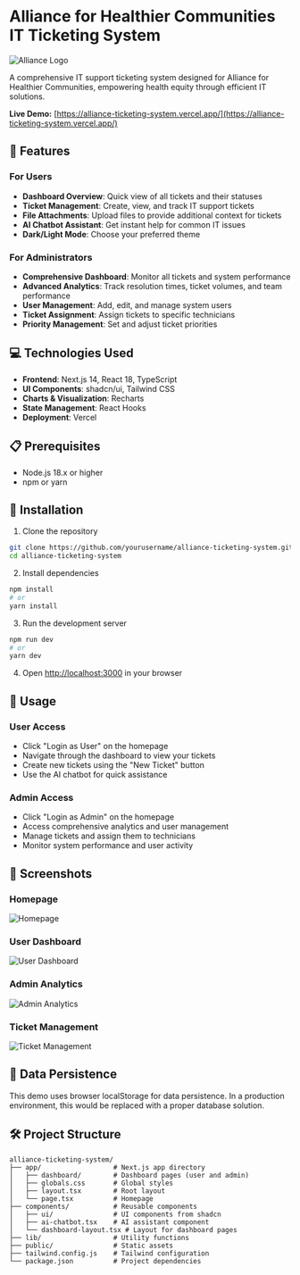 # Alliance for Healthier Communities IT Ticketing System

![Alliance Logo](https://hebbkx1anhila5yf.public.blob.vercel-storage.com/image-vBpw3Gd4BCDJiY6oztvM68hJY0moN9.png)

A comprehensive IT support ticketing system designed for Alliance for Healthier Communities, empowering health equity through efficient IT solutions.

**Live Demo:** [https://alliance-ticketing-system.vercel.app/](https://alliance-ticketing-system.vercel.app/)

## 🚀 Features

### For Users
- **Dashboard Overview**: Quick view of all tickets and their statuses
- **Ticket Management**: Create, view, and track IT support tickets
- **File Attachments**: Upload files to provide additional context for tickets
- **AI Chatbot Assistant**: Get instant help for common IT issues
- **Dark/Light Mode**: Choose your preferred theme

### For Administrators
- **Comprehensive Dashboard**: Monitor all tickets and system performance
- **Advanced Analytics**: Track resolution times, ticket volumes, and team performance
- **User Management**: Add, edit, and manage system users
- **Ticket Assignment**: Assign tickets to specific technicians
- **Priority Management**: Set and adjust ticket priorities

## 💻 Technologies Used

- **Frontend**: Next.js 14, React 18, TypeScript
- **UI Components**: shadcn/ui, Tailwind CSS
- **Charts & Visualization**: Recharts
- **State Management**: React Hooks
- **Deployment**: Vercel

## 📋 Prerequisites

- Node.js 18.x or higher
- npm or yarn

## 🔧 Installation

1. Clone the repository
```bash
git clone https://github.com/yourusername/alliance-ticketing-system.git
cd alliance-ticketing-system
```

2. Install dependencies
```bash
npm install
# or
yarn install
```

3. Run the development server
```bash
npm run dev
# or
yarn dev
```

4. Open [http://localhost:3000](http://localhost:3000) in your browser

## 📝 Usage

### User Access

- Click "Login as User" on the homepage
- Navigate through the dashboard to view your tickets
- Create new tickets using the "New Ticket" button
- Use the AI chatbot for quick assistance

### Admin Access

- Click "Login as Admin" on the homepage
- Access comprehensive analytics and user management
- Manage tickets and assign them to technicians
- Monitor system performance and user activity

## 📸 Screenshots

### Homepage

![Homepage](https://private-user-images.githubusercontent.com/146143293/428257032-658f8ef4-3504-4c4f-a82a-f37f607b56b6.png?jwt=eyJhbGciOiJIUzI1NiIsInR5cCI6IkpXVCJ9.eyJpc3MiOiJnaXRodWIuY29tIiwiYXVkIjoicmF3LmdpdGh1YnVzZXJjb250ZW50LmNvbSIsImtleSI6ImtleTUiLCJleHAiOjE3NDM4MTYzOTQsIm5iZiI6MTc0MzgxNjA5NCwicGF0aCI6Ii8xNDYxNDMyOTMvNDI4MjU3MDMyLTY1OGY4ZWY0LTM1MDQtNGM0Zi1hODJhLWYzN2Y2MDdiNTZiNi5wbmc_WC1BbXotQWxnb3JpdGhtPUFXUzQtSE1BQy1TSEEyNTYmWC1BbXotQ3JlZGVudGlhbD1BS0lBVkNPRFlMU0E1M1BRSzRaQSUyRjIwMjUwNDA1JTJGdXMtZWFzdC0xJTJGczMlMkZhd3M0X3JlcXVlc3QmWC1BbXotRGF0ZT0yMDI1MDQwNVQwMTIxMzRaJlgtQW16LUV4cGlyZXM9MzAwJlgtQW16LVNpZ25hdHVyZT1jYjExN2YwOGJmNDFmZDhkMjQ5NjdjNWMxOTBjZmRhM2EwODMwNTM2NTQ1N2ZhY2FjZTRlYTUwOGRlYWZjYzVhJlgtQW16LVNpZ25lZEhlYWRlcnM9aG9zdCJ9.uExIPDT4DdqSXlkFjg1qJdS5ob4bDBatImIJe-gtI38)

### User Dashboard

![User Dashboard](https://private-user-images.githubusercontent.com/146143293/428257217-10d24026-c596-4c8b-89c9-37b18222e99b.png?jwt=eyJhbGciOiJIUzI1NiIsInR5cCI6IkpXVCJ9.eyJpc3MiOiJnaXRodWIuY29tIiwiYXVkIjoicmF3LmdpdGh1YnVzZXJjb250ZW50LmNvbSIsImtleSI6ImtleTUiLCJleHAiOjE3NDM4MTYzOTQsIm5iZiI6MTc0MzgxNjA5NCwicGF0aCI6Ii8xNDYxNDMyOTMvNDI4MjU3MjE3LTEwZDI0MDI2LWM1OTYtNGM4Yi04OWM5LTM3YjE4MjIyZTk5Yi5wbmc_WC1BbXotQWxnb3JpdGhtPUFXUzQtSE1BQy1TSEEyNTYmWC1BbXotQ3JlZGVudGlhbD1BS0lBVkNPRFlMU0E1M1BRSzRaQSUyRjIwMjUwNDA1JTJGdXMtZWFzdC0xJTJGczMlMkZhd3M0X3JlcXVlc3QmWC1BbXotRGF0ZT0yMDI1MDQwNVQwMTIxMzRaJlgtQW16LUV4cGlyZXM9MzAwJlgtQW16LVNpZ25hdHVyZT03YzNlMWI3OGY2ZTVkOGZkNzgyYzRjMzkzOTAxMmM0ZDAyODc0MjRiZDNlMGI2NzBhMGVjYjhjYzFlZDRkODgxJlgtQW16LVNpZ25lZEhlYWRlcnM9aG9zdCJ9.t3TVlVaE-zgbl50JQo3erwpDKOer6bVrXKLQbl-t4zI)

### Admin Analytics

![Admin Analytics](https://private-user-images.githubusercontent.com/146143293/428257320-2a17d1f7-bc0d-4b61-8773-f6a240c4e3d5.png?jwt=eyJhbGciOiJIUzI1NiIsInR5cCI6IkpXVCJ9.eyJpc3MiOiJnaXRodWIuY29tIiwiYXVkIjoicmF3LmdpdGh1YnVzZXJjb250ZW50LmNvbSIsImtleSI6ImtleTUiLCJleHAiOjE3NDM4MTYzOTQsIm5iZiI6MTc0MzgxNjA5NCwicGF0aCI6Ii8xNDYxNDMyOTMvNDI4MjU3MzIwLTJhMTdkMWY3LWJjMGQtNGI2MS04NzczLWY2YTI0MGM0ZTNkNS5wbmc_WC1BbXotQWxnb3JpdGhtPUFXUzQtSE1BQy1TSEEyNTYmWC1BbXotQ3JlZGVudGlhbD1BS0lBVkNPRFlMU0E1M1BRSzRaQSUyRjIwMjUwNDA1JTJGdXMtZWFzdC0xJTJGczMlMkZhd3M0X3JlcXVlc3QmWC1BbXotRGF0ZT0yMDI1MDQwNVQwMTIxMzRaJlgtQW16LUV4cGlyZXM9MzAwJlgtQW16LVNpZ25hdHVyZT0wZmNjMDA1NWZhZTA1ZWY1MTY5Yjg1MWEzNTBjZGM0ODhhYzNiOTkyMTcyN2FlMjg0ZTFiZDQ5MTllYzNiOWQ4JlgtQW16LVNpZ25lZEhlYWRlcnM9aG9zdCJ9.hWRNy6JnADNUHKto4FkQCv5JG8LSKKTcXjzxVlaW2po)

### Ticket Management

![Ticket Management](https://private-user-images.githubusercontent.com/146143293/428257419-e36bc9cd-4091-4e27-a369-a907f366a956.png?jwt=eyJhbGciOiJIUzI1NiIsInR5cCI6IkpXVCJ9.eyJpc3MiOiJnaXRodWIuY29tIiwiYXVkIjoicmF3LmdpdGh1YnVzZXJjb250ZW50LmNvbSIsImtleSI6ImtleTUiLCJleHAiOjE3NDMyMjEyNjUsIm5iZiI6MTc0MzIyMDk2NSwicGF0aCI6Ii8xNDYxNDMyOTMvNDI4MjU3NDE5LWUzNmJjOWNkLTQwOTEtNGUyNy1hMzY5LWE5MDdmMzY2YTk1Ni5wbmc_WC1BbXotQWxnb3JpdGhtPUFXUzQtSE1BQy1TSEEyNTYmWC1BbXotQ3JlZGVudGlhbD1BS0lBVkNPRFlMU0E1M1BRSzRaQSUyRjIwMjUwMzI5JTJGdXMtZWFzdC0xJTJGczMlMkZhd3M0X3JlcXVlc3QmWC1BbXotRGF0ZT0yMDI1MDMyOVQwNDAyNDVaJlgtQW16LUV4cGlyZXM9MzAwJlgtQW16LVNpZ25hdHVyZT02ZGZlY2ZiNjQyZDA4NjU5ZmM4Mzg3ZmJlNmFjNTJmZGJkZDRmNzJjMTkyOWQxOGY5ODM4ZjZjOWVkZmExODU4JlgtQW16LVNpZ25lZEhlYWRlcnM9aG9zdCJ9.0jSAYiUkPOUNqu8bD9VKzfmE1fET0XOM2CFAvtgFK1E)

## 🔄 Data Persistence

This demo uses browser localStorage for data persistence. In a production environment, this would be replaced with a proper database solution.

## 🛠️ Project Structure

```plaintext
alliance-ticketing-system/
├── app/                  # Next.js app directory
│   ├── dashboard/        # Dashboard pages (user and admin)
│   ├── globals.css       # Global styles
│   ├── layout.tsx        # Root layout
│   └── page.tsx          # Homepage
├── components/           # Reusable components
│   ├── ui/               # UI components from shadcn
│   ├── ai-chatbot.tsx    # AI assistant component
│   └── dashboard-layout.tsx # Layout for dashboard pages
├── lib/                  # Utility functions
├── public/               # Static assets
├── tailwind.config.js    # Tailwind configuration
└── package.json          # Project dependencies


